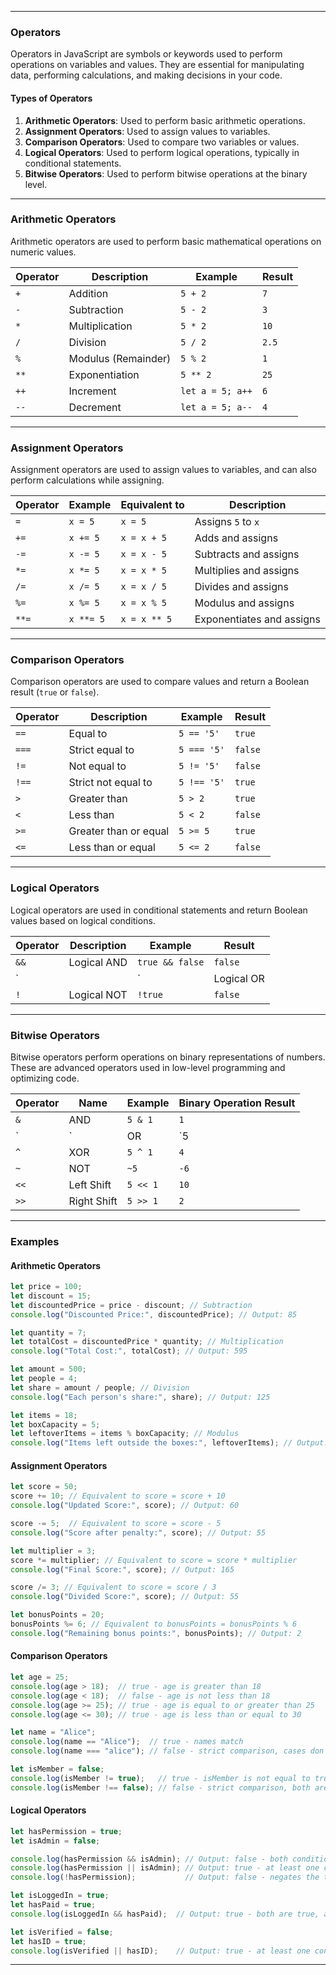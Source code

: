 
---

### Operators

Operators in JavaScript are symbols or keywords used to perform operations on variables and values. They are essential for manipulating data, performing calculations, and making decisions in your code.

#### Types of Operators

1. **Arithmetic Operators**: Used to perform basic arithmetic operations.
2. **Assignment Operators**: Used to assign values to variables.
3. **Comparison Operators**: Used to compare two variables or values.
4. **Logical Operators**: Used to perform logical operations, typically in conditional statements.
5. **Bitwise Operators**: Used to perform bitwise operations at the binary level.

---

### Arithmetic Operators

Arithmetic operators are used to perform basic mathematical operations on numeric values.

| Operator | Description            | Example           | Result   |
|----------|------------------------|-------------------|----------|
| `+`      | Addition               | `5 + 2`          | `7`      |
| `-`      | Subtraction            | `5 - 2`          | `3`      |
| `*`      | Multiplication         | `5 * 2`          | `10`     |
| `/`      | Division               | `5 / 2`          | `2.5`    |
| `%`      | Modulus (Remainder)    | `5 % 2`          | `1`      |
| `**`     | Exponentiation         | `5 ** 2`         | `25`     |
| `++`     | Increment              | `let a = 5; a++` | `6`      |
| `--`     | Decrement              | `let a = 5; a--` | `4`      |

---

### Assignment Operators

Assignment operators are used to assign values to variables, and can also perform calculations while assigning.

| Operator | Example       | Equivalent to     | Description                    |
|----------|---------------|-------------------|--------------------------------|
| `=`      | `x = 5`       | `x = 5`          | Assigns `5` to `x`            |
| `+=`     | `x += 5`      | `x = x + 5`      | Adds and assigns               |
| `-=`     | `x -= 5`      | `x = x - 5`      | Subtracts and assigns          |
| `*=`     | `x *= 5`      | `x = x * 5`      | Multiplies and assigns         |
| `/=`     | `x /= 5`      | `x = x / 5`      | Divides and assigns            |
| `%=`     | `x %= 5`      | `x = x % 5`      | Modulus and assigns            |
| `**=`    | `x **= 5`     | `x = x ** 5`     | Exponentiates and assigns      |

---

### Comparison Operators

Comparison operators are used to compare values and return a Boolean result (`true` or `false`).

| Operator | Description           | Example       | Result      |
|----------|-----------------------|---------------|-------------|
| `==`     | Equal to              | `5 == '5'`   | `true`      |
| `===`    | Strict equal to       | `5 === '5'`  | `false`     |
| `!=`     | Not equal to          | `5 != '5'`   | `false`     |
| `!==`    | Strict not equal to   | `5 !== '5'`  | `true`      |
| `>`      | Greater than          | `5 > 2`      | `true`      |
| `<`      | Less than             | `5 < 2`      | `false`     |
| `>=`     | Greater than or equal | `5 >= 5`     | `true`      |
| `<=`     | Less than or equal    | `5 <= 2`     | `false`     |

---

### Logical Operators

Logical operators are used in conditional statements and return Boolean values based on logical conditions.

| Operator | Description         | Example             | Result    |
|----------|---------------------|---------------------|-----------|
| `&&`     | Logical AND         | `true && false`    | `false`   |
| `||`     | Logical OR          | `true || false`    | `true`    |
| `!`      | Logical NOT         | `!true`            | `false`   |

---

### Bitwise Operators

Bitwise operators perform operations on binary representations of numbers. These are advanced operators used in low-level programming and optimizing code.

| Operator | Name                  | Example       | Binary Operation Result |
|----------|------------------------|---------------|--------------------------|
| `&`      | AND                    | `5 & 1`      | `1`                      |
| `|`      | OR                     | `5 | 1`      | `5`                      |
| `^`      | XOR                    | `5 ^ 1`      | `4`                      |
| `~`      | NOT                    | `~5`         | `-6`                     |
| `<<`     | Left Shift             | `5 << 1`     | `10`                     |
| `>>`     | Right Shift            | `5 >> 1`     | `2`                      |
---
### Examples 

#### Arithmetic Operators
```javascript
let price = 100;
let discount = 15;
let discountedPrice = price - discount; // Subtraction
console.log("Discounted Price:", discountedPrice); // Output: 85

let quantity = 7;
let totalCost = discountedPrice * quantity; // Multiplication
console.log("Total Cost:", totalCost); // Output: 595

let amount = 500;
let people = 4;
let share = amount / people; // Division
console.log("Each person's share:", share); // Output: 125

let items = 18;
let boxCapacity = 5;
let leftoverItems = items % boxCapacity; // Modulus
console.log("Items left outside the boxes:", leftoverItems); // Output: 3
```

#### Assignment Operators
```javascript
let score = 50;
score += 10; // Equivalent to score = score + 10
console.log("Updated Score:", score); // Output: 60

score -= 5;  // Equivalent to score = score - 5
console.log("Score after penalty:", score); // Output: 55

let multiplier = 3;
score *= multiplier; // Equivalent to score = score * multiplier
console.log("Final Score:", score); // Output: 165

score /= 3; // Equivalent to score = score / 3
console.log("Divided Score:", score); // Output: 55

let bonusPoints = 20;
bonusPoints %= 6; // Equivalent to bonusPoints = bonusPoints % 6
console.log("Remaining bonus points:", bonusPoints); // Output: 2
```

#### Comparison Operators
```javascript
let age = 25;
console.log(age > 18);  // true - age is greater than 18
console.log(age < 18);  // false - age is not less than 18
console.log(age >= 25); // true - age is equal to or greater than 25
console.log(age <= 30); // true - age is less than or equal to 30

let name = "Alice";
console.log(name == "Alice");  // true - names match
console.log(name === "alice"); // false - strict comparison, cases don't match

let isMember = false;
console.log(isMember != true);   // true - isMember is not equal to true
console.log(isMember !== false); // false - strict comparison, both are false
```

#### Logical Operators
```javascript
let hasPermission = true;
let isAdmin = false;

console.log(hasPermission && isAdmin); // Output: false - both conditions are not true
console.log(hasPermission || isAdmin); // Output: true - at least one condition is true
console.log(!hasPermission);           // Output: false - negates the true value of hasPermission

let isLoggedIn = true;
let hasPaid = true;
console.log(isLoggedIn && hasPaid);  // Output: true - both are true, access granted

let isVerified = false;
let hasID = true;
console.log(isVerified || hasID);    // Output: true - at least one condition is true
```
---

